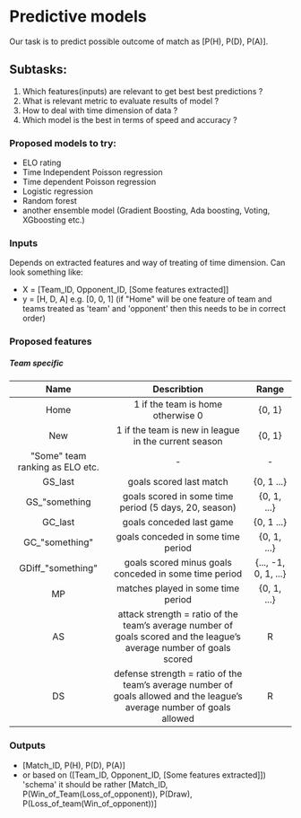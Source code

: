 # Predictive models
Our task is to predict possible outcome of match as [P(H), P(D), P(A)].
## Subtasks:
1. Which features(inputs) are relevant to get best best predictions ?
2. What is relevant metric to evaluate results of model ?
3. How to deal with time dimension of data ?
4. Which model is the best in terms of speed and accuracy ? 
### Proposed models to try:
 - ELO rating
 - Time Independent Poisson regression
 - Time dependent Poisson regression
 - Logistic regression
 - Random forest
 - another ensemble model (Gradient Boosting, Ada boosting, Voting, XGboosting etc.)
 
 ### Inputs
 Depends on extracted features and way of treating of time dimension.
 Can look something like:
 - X = [Team_ID, Opponent_ID, [Some features extracted]]
 - y = [H, D, A] e.g. [0, 0, 1] (if "Home" will be one feature of team and teams treated as 'team' and 'opponent' then this needs to be in correct order)
 ### Proposed features
 ##### Team specific
 | Name | Describtion | Range |
| :---: | :---: | :---: |
| Home | 1 if the team is home otherwise 0 | {0, 1} |
 | New | 1 if the team is new in league in the current season| {0, 1}|
 |"Some" team ranking as ELO etc. | - | - |
 |GS_last| goals scored last match | {0, 1 ...}|
 |GS_"something| goals scored in some time period (5 days, 20, season)| {0, 1, ...}|
 |GC_last| goals conceded last game| {0, 1 ...}|
 |GC_"something"| goals conceded in some time period | {0, 1, ...}|
 |GDiff_"something"|goals scored minus goals conceded in some time period| {..., -1, 0, 1, ...}|
 |MP|matches played in some time period|{0, 1, ...}|
 |AS|attack strength = ratio of the team’s average number of goals scored and the league’s average number of goals scored| R|
 |DS|defense strength = ratio of the team’s average number of goals allowed and the league’s average number of goals allowed| R|
 
 
 ### Outputs
 - [Match_ID, P(H), P(D), P(A)] 
 - or based on  ([Team_ID, Opponent_ID, [Some features extracted]]) 'schema'
 it should be rather [Match_ID, P(Win_of_Team(Loss_of_opponent)), P(Draw), P(Loss_of_team(Win_of_opponent))]

 
 
 
 
